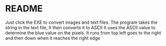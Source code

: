 # README #

Just click the EXE to convert images and text files.
The program takes the string in the text file, It then converts it to ASCII
It uses the ASCII value to determine the blue value on the pixels. It runs from top left goes to the right and then down when it reaches the right edge